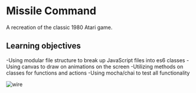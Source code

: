 # Missile Command
A recreation of the classic 1980 Atari game.

## Learning objectives
-Using modular file structure to break up JavaScript files into es6 classes
-Using canvas to draw on animations on the screen
-Utilizing methods on classes for functions and actions
-Using mocha/chai to test all functionality

![wire](public/missilecommand.png?raw=true "missilecommand")
